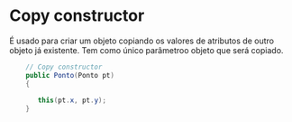 # Copy constructor
É usado para criar um objeto copiando os valores de atributos de outro objeto já existente.
Tem como único parâmetroo objeto que será copiado.

```java
	// Copy constructor
    public Ponto(Ponto pt)
    {
	    
       this(pt.x, pt.y);
    }
```
<!--stackedit_data:
eyJoaXN0b3J5IjpbLTE3MzU2OTk5ODksLTE5OTQ4NjY3OTNdfQ
==
-->
